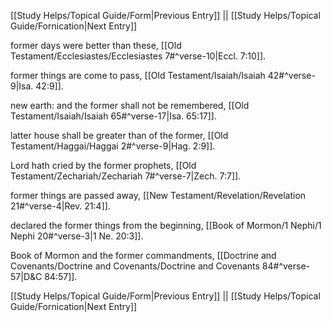 [[Study Helps/Topical Guide/Form|Previous Entry]]  ||  [[Study Helps/Topical Guide/Fornication|Next Entry]]

 former days were better than these, [[Old Testament/Ecclesiastes/Ecclesiastes 7#^verse-10|Eccl. 7:10]].

 former things are come to pass, [[Old Testament/Isaiah/Isaiah 42#^verse-9|Isa. 42:9]].

 new earth: and the former shall not be remembered, [[Old Testament/Isaiah/Isaiah 65#^verse-17|Isa. 65:17]].

 latter house shall be greater than of the former, [[Old Testament/Haggai/Haggai 2#^verse-9|Hag. 2:9]].

 Lord hath cried by the former prophets, [[Old Testament/Zechariah/Zechariah 7#^verse-7|Zech. 7:7]].

 former things are passed away, [[New Testament/Revelation/Revelation 21#^verse-4|Rev. 21:4]].

 declared the former things from the beginning, [[Book of Mormon/1 Nephi/1 Nephi 20#^verse-3|1 Ne. 20:3]].

 Book of Mormon and the former commandments, [[Doctrine and Covenants/Doctrine and Covenants/Doctrine and Covenants 84#^verse-57|D&C 84:57]].

[[Study Helps/Topical Guide/Form|Previous Entry]]  ||  [[Study Helps/Topical Guide/Fornication|Next Entry]]